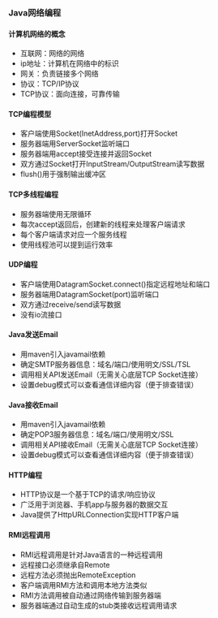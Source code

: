 ### Java网络编程

#### 计算机网络的概念

- 互联网：网络的网络
- ip地址：计算机在网络中的标识
- 网关：负责链接多个网络
- 协议：TCP/IP协议
- TCP协议：面向连接，可靠传输



#### TCP编程模型

- 客户端使用Socket(InetAddress,port)打开Socket
- 服务器端用ServerSocket监听端口
- 服务器端用accept接受连接并返回Socket
- 双方通过Socket打开InputStream/OutputStream读写数据
- flush()用于强制输出缓冲区



#### TCP多线程编程

- 服务器端使用无限循环
- 每次accept返回后，创建新的线程来处理客户端请求
- 每个客户端请求对应一个服务线程
- 使用线程池可以提到运行效率



#### UDP编程

- 客户端使用DatagramSocket.connect()指定远程地址和端口
- 服务器端用DatagramSocket(port)监听端口
- 双方通过receive/send读写数据
- 没有io流接口



#### Java发送Email

- 用maven引入javamail依赖
- 确定SMTP服务器信息：域名/端口/使用明文/SSL/TSL
- 调用相关API发送Email（无需关心底层TCP Socket连接）
- 设置debug模式可以查看通信详细内容（便于排查错误）



#### Java接收Email

- 用maven引入javamail依赖
- 确定POP3服务器信息：域名/端口/使用明文/SSL
- 调用相关API接收Email（无需关心底层TCP Socket连接）
- 设置debug模式可以查看通信详细内容（便于排查错误）



#### HTTP编程

- HTTP协议是一个基于TCP的请求/响应协议
- 广泛用于浏览器、手机app与服务器的数据交互
- Java提供了HttpURLConnection实现HTTP客户端



#### RMI远程调用

- RMI远程调用是针对Java语言的一种远程调用
- 远程接口必须继承自Remote
- 远程方法必须抛出RemoteException
- 客户端调用RMI方法和调用本地方法类似
- RMI方法调用被自动通过网络传输到服务器端
- 服务器端通过自动生成的stub类接收远程调用请求

